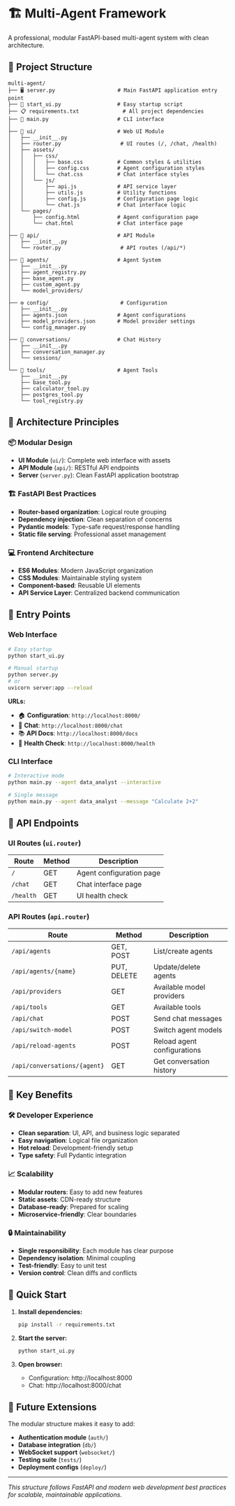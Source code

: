 # 🏗️ Multi-Agent Framework

A professional, modular FastAPI-based multi-agent system with clean architecture.

## 📁 **Project Structure**

```
multi-agent/
├── 🖥️ server.py                    # Main FastAPI application entry point
├── 🚀 start_ui.py                  # Easy startup script
├── 📋 requirements.txt              # All project dependencies
├── 🤖 main.py                      # CLI interface
│
├── 📱 ui/                          # Web UI Module
│   ├── __init__.py
│   ├── router.py                   # UI routes (/, /chat, /health)
│   ├── assets/
│   │   ├── css/
│   │   │   ├── base.css           # Common styles & utilities
│   │   │   ├── config.css         # Agent configuration styles
│   │   │   └── chat.css           # Chat interface styles
│   │   └── js/
│   │       ├── api.js             # API service layer
│   │       ├── utils.js           # Utility functions
│   │       ├── config.js          # Configuration page logic
│   │       └── chat.js            # Chat interface logic
│   └── pages/
│       ├── config.html            # Agent configuration page
│       └── chat.html              # Chat interface page
│
├── 🔌 api/                         # API Module
│   ├── __init__.py
│   └── router.py                   # API routes (/api/*)
│
├── 🤖 agents/                      # Agent System
│   ├── __init__.py
│   ├── agent_registry.py
│   ├── base_agent.py
│   ├── custom_agent.py
│   └── model_providers/
│
├── ⚙️ config/                       # Configuration
│   ├── __init__.py
│   ├── agents.json                # Agent configurations
│   ├── model_providers.json       # Model provider settings
│   └── config_manager.py
│
├── 💬 conversations/               # Chat History
│   ├── __init__.py
│   ├── conversation_manager.py
│   └── sessions/
│
└── 🔧 tools/                       # Agent Tools
    ├── __init__.py
    ├── base_tool.py
    ├── calculator_tool.py
    ├── postgres_tool.py
    └── tool_registry.py
```

## 🎯 **Architecture Principles**

### **📦 Modular Design**
- **UI Module** (`ui/`): Complete web interface with assets
- **API Module** (`api/`): RESTful API endpoints
- **Server** (`server.py`): Clean FastAPI application bootstrap

### **🏗️ FastAPI Best Practices**
- **Router-based organization**: Logical route grouping
- **Dependency injection**: Clean separation of concerns  
- **Pydantic models**: Type-safe request/response handling
- **Static file serving**: Professional asset management

### **💻 Frontend Architecture**
- **ES6 Modules**: Modern JavaScript organization
- **CSS Modules**: Maintainable styling system
- **Component-based**: Reusable UI elements
- **API Service Layer**: Centralized backend communication

## 🚀 **Entry Points**

### **Web Interface**
```bash
# Easy startup
python start_ui.py

# Manual startup  
python server.py
# or
uvicorn server:app --reload
```

**URLs:**
- 🏠 **Configuration**: `http://localhost:8000/`
- 💬 **Chat**: `http://localhost:8000/chat`
- 📚 **API Docs**: `http://localhost:8000/docs`
- 🏥 **Health Check**: `http://localhost:8000/health`

### **CLI Interface**
```bash
# Interactive mode
python main.py --agent data_analyst --interactive

# Single message
python main.py --agent data_analyst --message "Calculate 2+2"
```

## 🔌 **API Endpoints**

### **UI Routes** (`ui.router`)
| Route | Method | Description |
|-------|--------|-------------|
| `/` | GET | Agent configuration page |
| `/chat` | GET | Chat interface page |
| `/health` | GET | UI health check |

### **API Routes** (`api.router`)
| Route | Method | Description |
|-------|--------|-------------|
| `/api/agents` | GET, POST | List/create agents |
| `/api/agents/{name}` | PUT, DELETE | Update/delete agents |
| `/api/providers` | GET | Available model providers |
| `/api/tools` | GET | Available tools |
| `/api/chat` | POST | Send chat messages |
| `/api/switch-model` | POST | Switch agent models |
| `/api/reload-agents` | POST | Reload agent configurations |
| `/api/conversations/{agent}` | GET | Get conversation history |

## 🎨 **Key Benefits**

### **🛠️ Developer Experience**
- **Clean separation**: UI, API, and business logic separated
- **Easy navigation**: Logical file organization
- **Hot reload**: Development-friendly setup
- **Type safety**: Full Pydantic integration

### **📈 Scalability**  
- **Modular routers**: Easy to add new features
- **Static assets**: CDN-ready structure
- **Database-ready**: Prepared for scaling
- **Microservice-friendly**: Clear boundaries

### **🔒 Maintainability**
- **Single responsibility**: Each module has clear purpose
- **Dependency isolation**: Minimal coupling
- **Test-friendly**: Easy to unit test
- **Version control**: Clean diffs and conflicts

## 🚀 **Quick Start**

1. **Install dependencies:**
   ```bash
   pip install -r requirements.txt
   ```

2. **Start the server:**
   ```bash
   python start_ui.py
   ```

3. **Open browser:**
   - Configuration: http://localhost:8000
   - Chat: http://localhost:8000/chat

## 🔮 **Future Extensions**

The modular structure makes it easy to add:
- **Authentication module** (`auth/`)
- **Database integration** (`db/`)  
- **WebSocket support** (`websocket/`)
- **Testing suite** (`tests/`)
- **Deployment configs** (`deploy/`)

---

*This structure follows FastAPI and modern web development best practices for scalable, maintainable applications.*